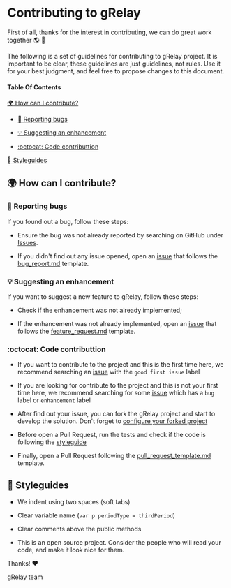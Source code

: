 # **Contributing to gRelay**

First of all, thanks for the interest in contributing, we can do great work together :earth_americas: :leaves:

The following is a set of guidelines for contributing to gRelay project. It is important to be clear, these guidelines are just guidelines, not rules. Use it for your best judgment, and feel free to propose changes to this document.

#### **Table Of Contents**
[:earth_africa: How can I contribute?](#earth_africa-how-can-i-contribute)

  * [:bug: Reporting bugs](#bug-reporting-bugs)

  * [:bulb: Suggesting an enhancement](#bulb-suggesting-an-enhancement)

  * [:octocat: Code contributtion](#octocat-code-contributtion)

[:art: Styleguides](#art-styleguides)

## **:earth_africa: How can I contribute?**

### **:bug: Reporting bugs**

  If you found out a bug, follow these steps:

  * Ensure the bug was not already reported by searching on GitHub under [Issues](https://github.com/grelay/grelay/issues).

  * If you didn't find out any issue opened, open an [issue](https://github.com/grelay/grelay/issues) that follows the [bug_report.md](https://github.com/grelay/grelay/blob/main/.github/ISSUE_TEMPLATE/bug_report.md) template.

### **:bulb: Suggesting an enhancement**

  If you want to suggest a new feature to gRelay, follow these steps:

  * Check if the enhancement was not already implemented;

  * If the enhancement was not already implemented, open an [issue](https://github.com/grelay/grelay/issues) that follows the [feature_request.md](https://github.com/grelay/grelay/blob/main/.github/ISSUE_TEMPLATE/feature_request.md) template.

### :octocat: Code contributtion

  * If you want to contribute to the project and this is the first time here, we recommend searching an [issue](https://github.com/grelay/grelay/issues) with the `good first issue` label

  * If you are looking for contribute to the project and this is not your first time here, we recommend searching for some [issue](https://github.com/grelay/grelay/issues) which has a `bug` label or `enhancement` label

  * After find out your issue, you can fork the gRelay project and start to develop the solution. Don't forget to [configure your forked project](https://docs.github.com/en/github/collaborating-with-issues-and-pull-requests/configuring-a-remote-for-a-fork)

  * Before open a Pull Request, run the tests and check if the code is following the [styleguide](#art-styleguides)

  * Finally, open a Pull Request following the [pull_request_template.md](https://github.com/grelay/grelay/blob/main/.github/pull_request_template.md) template.

## **:art: Styleguides**

  * We indent using two spaces (soft tabs)

  * Clear variable name (`var p periodType = thirdPeriod`)

  * Clear comments above the public methods

  * This is an open source project. Consider the people who will read your code, and make it look nice for them.

Thanks! :hearts:

gRelay team
